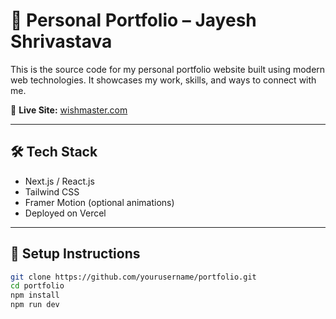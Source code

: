 # 💼 Personal Portfolio – Jayesh Shrivastava

This is the source code for my personal portfolio website built using modern web technologies. It showcases my work, skills, and ways to connect with me.

🔗 **Live Site:** [wishmaster.com](https://github.com/wishmaster815/Portfolio)

---

## 🛠 Tech Stack

- Next.js / React.js
- Tailwind CSS
- Framer Motion (optional animations)
- Deployed on Vercel

---

## 🚀 Setup Instructions

```bash
git clone https://github.com/yourusername/portfolio.git
cd portfolio
npm install
npm run dev
```
